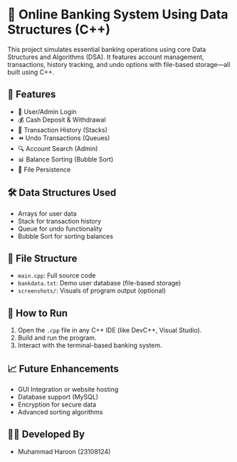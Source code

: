 
# 💸 Online Banking System Using Data Structures (C++)

This project simulates essential banking operations using core Data Structures and Algorithms (DSA). It features account management, transactions, history tracking, and undo options with file-based storage—all built using C++.

## 🔧 Features
- 👤 User/Admin Login
- 💰 Cash Deposit & Withdrawal
- 🔁 Transaction History (Stacks)
- ⏪ Undo Transactions (Queues)
- 🔍 Account Search (Admin)
- 📊 Balance Sorting (Bubble Sort)
- 📂 File Persistence

## 🛠 Data Structures Used
- Arrays for user data
- Stack for transaction history
- Queue for undo functionality
- Bubble Sort for sorting balances

## 📂 File Structure
- `main.cpp`: Full source code
- `bankdata.txt`: Demo user database (file-based storage)
- `screenshots/`: Visuals of program output (optional)

## 🚀 How to Run
1. Open the `.cpp` file in any C++ IDE (like DevC++, Visual Studio).
2. Build and run the program.
3. Interact with the terminal-based banking system.

## 📈 Future Enhancements
- GUI Integration or website hosting
- Database support (MySQL)
- Encryption for secure data
- Advanced sorting algorithms

## 👨‍💻 Developed By
- Muhammad Haroon (23108124)


